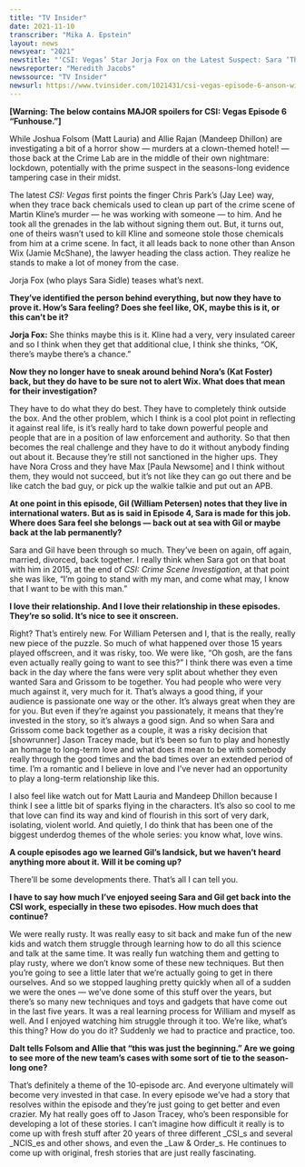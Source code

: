 ```yaml
---
title: "TV Insider"
date: 2021-11-10
transcriber: "Mika A. Epstein"
layout: news
newsyear: "2021"
newstitle: "‘CSI: Vegas’ Star Jorja Fox on the Latest Suspect: Sara ‘Thinks Maybe This Is It’"
newsreporter: "Meredith Jacobs"
newssource: "TV Insider"
newsurl: https://www.tvinsider.com/1021431/csi-vegas-episode-6-anson-wix-suspect-evidence-tampering-jorja-fox/
---
```


**[Warning: The below contains MAJOR spoilers for CSI: Vegas Episode 6 “Funhouse.”]**

While Joshua Folsom (Matt Lauria) and Allie Rajan (Mandeep Dhillon) are investigating a bit of a horror show — murders at a clown-themed hotel! — those back at the Crime Lab are in the middle of their own nightmare: lockdown, potentially with the prime suspect in the seasons-long evidence tampering case in their midst.

The latest _CSI: Vegas_ first points the finger Chris Park’s (Jay Lee) way, when they trace back chemicals used to clean up part of the crime scene of Martin Kline’s murder — he was working with someone — to him. And he took all the grenades in the lab without signing them out. But, it turns out, one of theirs wasn’t used to kill Kline and someone stole those chemicals from him at a crime scene. In fact, it all leads back to none other than Anson Wix (Jamie McShane), the lawyer heading the class action. They realize he stands to make a lot of money from the case.

Jorja Fox (who plays Sara Sidle) teases what’s next.

**They’ve identified the person behind everything, but now they have to prove it. How’s Sara feeling? Does she feel like, OK, maybe this is it, or this can’t be it?**

**Jorja Fox:** She thinks maybe this is it. Kline had a very, very insulated career and so I think when they get that additional clue, I think she thinks, “OK, there’s maybe there’s a chance.”

**Now they no longer have to sneak around behind Nora’s (Kat Foster) back, but they do have to be sure not to alert Wix. What does that mean for their investigation?**

They have to do what they do best. They have to completely think outside the box. And the other problem, which I think is a cool plot point in reflecting it against real life, is it’s really hard to take down powerful people and people that are in a position of law enforcement and authority. So that then becomes the real challenge and they have to do it without anybody finding out about it. Because they’re still not sanctioned in the higher ups. They have Nora Cross and they have Max [Paula Newsome] and I think without them, they would not succeed, but it’s not like they can go out there and be like catch the bad guy, or pick up the walkie talkie and put out an APB.

**At one point in this episode, Gil (William Petersen) notes that they live in international waters. But as is said in Episode 4, Sara is made for this job. Where does Sara feel she belongs — back out at sea with Gil or maybe back at the lab permanently?**

Sara and Gil have been through so much. They’ve been on again, off again, married, divorced, back together. I really think when Sara got on that boat with him in 2015, at the end of _CSI: Crime Scene Investigation_, at that point she was like, “I’m going to stand with my man, and come what may, I know that I want to be with this man.”

**I love their relationship. And I love their relationship in these episodes. They’re so solid. It’s nice to see it onscreen.**

Right? That’s entirely new. For William Petersen and I, that is the really, really new piece of the puzzle. So much of what happened over those 15 years played offscreen, and it was risky, too. We were like, “Oh gosh, are the fans even actually really going to want to see this?” I think there was even a time back in the day where the fans were very split about whether they even wanted Sara and Grissom to be together. You had people who were very much against it, very much for it. That’s always a good thing, if your audience is passionate one way or the other. It’s always great when they are for you. But even if they’re against you passionately, it means that they’re invested in the story, so it’s always a good sign. And so when Sara and Grissom come back together as a couple, it was a risky decision that [showrunner] Jason Tracey made, but it’s been so fun to play and honestly an homage to long-term love and what does it mean to be with somebody really through the good times and the bad times over an extended period of time. I’m a romantic and I believe in love and I’ve never had an opportunity to play a long-term relationship like this.

I also feel like watch out for Matt Lauria and Mandeep Dhillon because I think I see a little bit of sparks flying in the characters. It’s also so cool to me that love can find its way and kind of flourish in this sort of very dark, isolating, violent world. And quietly, I do think that has been one of the biggest underdog themes of the whole series: you know what, love wins.

**A couple episodes ago we learned Gil’s landsick, but we haven’t heard anything more about it. Will it be coming up?**

There’ll be some developments there. That’s all I can tell you.

**I have to say how much I’ve enjoyed seeing Sara and Gil get back into the CSI work, especially in these two episodes. How much does that continue?**

We were really rusty. It was really easy to sit back and make fun of the new kids and watch them struggle through learning how to do all this science and talk at the same time. It was really fun watching them and getting to play rusty, where we don’t know some of these new techniques. But then you’re going to see a little later that we’re actually going to get in there ourselves. And so we stopped laughing pretty quickly when all of a sudden we were the ones — we’ve done some of this stuff over the years, but there’s so many new techniques and toys and gadgets that have come out in the last five years. It was a real learning process for William and myself as well. And I enjoyed watching him struggle through it too. We’re like, what’s this thing? How do you do it? Suddenly we had to practice and practice, too.

**Dalt tells Folsom and Allie that “this was just the beginning.” Are we going to see more of the new team’s cases with some sort of tie to the season-long one?**

That’s definitely a theme of the 10-episode arc. And everyone ultimately will become very invested in that case. In every episode we’ve had a story that resolves within the episode and they’re just going to get better and even crazier. My hat really goes off to Jason Tracey, who’s been responsible for developing a lot of these stories. I can’t imagine how difficult it really is to come up with fresh stuff after 20 years of three different _CSI_s and several _NCIS_es and other shows, and even the _Law & Order_s. He continues to come up with original, fresh stories that are just really fascinating.
